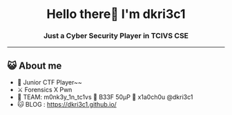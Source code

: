 <h1 align="center">Hello there👋 I'm dkri3c1</h1>
<h3 align="center">Just a Cyber Security Player in TCIVS CSE </h3>

----

## 😺 About me

- 🚩 Junior CTF Player~~
- ⚔️ Forensics X Pwn
- 🐒 TEAM: m0nk3y_1n_tc1vs 🐄 B33F 50μP 🤡 x1a0ch0u @dkri3c1
- 🐱 BLOG : https://dkri3c1.github.io/
